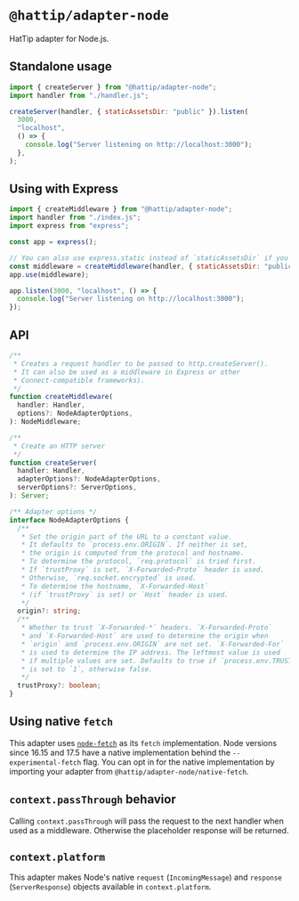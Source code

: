 # `@hattip/adapter-node`

HatTip adapter for Node.js.

## Standalone usage

```js
import { createServer } from "@hattip/adapter-node";
import handler from "./handler.js";

createServer(handler, { staticAssetsDir: "public" }).listen(
  3000,
  "localhost",
  () => {
    console.log("Server listening on http://localhost:3000");
  },
);
```

## Using with Express

```js
import { createMiddleware } from "@hattip/adapter-node";
import handler from "./index.js";
import express from "express";

const app = express();

// You can also use express.static instead of `staticAssetsDir` if you wish
const middleware = createMiddleware(handler, { staticAssetsDir: "public" });
app.use(middleware);

app.listen(3000, "localhost", () => {
  console.log("Server listening on http://localhost:3000");
});
```

## API

```ts
/**
 * Creates a request handler to be passed to http.createServer().
 * It can also be used as a middleware in Express or other
 * Connect-compatible frameworks).
 */
function createMiddleware(
  handler: Handler,
  options?: NodeAdapterOptions,
): NodeMiddleware;

/**
 * Create an HTTP server
 */
function createServer(
  handler: Handler,
  adapterOptions?: NodeAdapterOptions,
  serverOptions?: ServerOptions,
): Server;

/** Adapter options */
interface NodeAdapterOptions {
  /**
   * Set the origin part of the URL to a constant value.
   * It defaults to `process.env.ORIGIN`. If neither is set,
   * the origin is computed from the protocol and hostname.
   * To determine the protocol, `req.protocol` is tried first.
   * If `trustProxy` is set, `X-Forwarded-Proto` header is used.
   * Otherwise, `req.socket.encrypted` is used.
   * To determine the hostname, `X-Forwarded-Host`
   * (if `trustProxy` is set) or `Host` header is used.
   */
  origin?: string;
  /**
   * Whether to trust `X-Forwarded-*` headers. `X-Forwarded-Proto`
   * and `X-Forwarded-Host` are used to determine the origin when
   * `origin` and `process.env.ORIGIN` are not set. `X-Forwarded-For`
   * is used to determine the IP address. The leftmost value is used
   * if multiple values are set. Defaults to true if `process.env.TRUST_PROXY`
   * is set to `1`, otherwise false.
   */
  trustProxy?: boolean;
}
```

## Using native `fetch`

This adapter uses [`node-fetch`](https://github.com/node-fetch/node-fetch) as its `fetch` implementation. Node versions since 16.15 and 17.5 have a native implementation behind the `--experimental-fetch` flag. You can opt in for the native implementation by importing your adapter from `@hattip/adapter-node/native-fetch`.

## `context.passThrough` behavior

Calling `context.passThrough` will pass the request to the next handler when used as a middleware. Otherwise the placeholder response will be returned.

## `context.platform`

This adapter makes Node's native `request` (`IncomingMessage`) and `response` (`ServerResponse`) objects available in `context.platform`.
